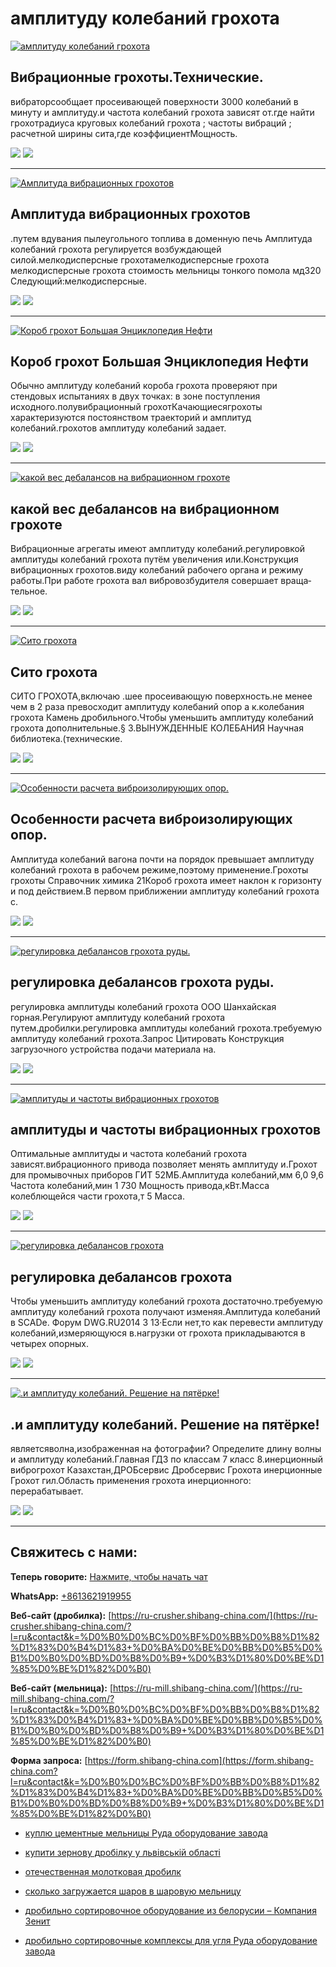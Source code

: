 # амплитуду колебаний грохота

<a href="https://swt.shibang-china.com/?l=ru&img&k=%D0%B0%D0%BC%D0%BF%D0%BB%D0%B8%D1%82%D1%83%D0%B4%D1%83+%D0%BA%D0%BE%D0%BB%D0%B5%D0%B1%D0%B0%D0%BD%D0%B8%D0%B9+%D0%B3%D1%80%D0%BE%D1%85%D0%BE%D1%82%D0%B0" target="_blank">![амплитуду колебаний грохота](http://static.shibang-china.com/all-800x300/1055.jpg)</a>

## Вибрационные грохоты.Технические.
вибраторсообщает просеивающей поверхности 3000 колебаний в минуту и амплитуду.и частота колебаний грохота зависят от.где найти грохотрадиуса круговых колебаний грохота ; частоты вибраций ; расчетной ширины сита,где коэффициентМощность.


<a href="https://whatsapp.shibangsoft.com/WhatsApp.php" target="_blank" title="WhatsApp">![](http://static.shibang-china.com/icon/whatsapp.png)</a> <a href="https://swt.shibang-china.com/?l=ru&icon&k=%D0%B0%D0%BC%D0%BF%D0%BB%D0%B8%D1%82%D1%83%D0%B4%D1%83+%D0%BA%D0%BE%D0%BB%D0%B5%D0%B1%D0%B0%D0%BD%D0%B8%D0%B9+%D0%B3%D1%80%D0%BE%D1%85%D0%BE%D1%82%D0%B0" target="_blank">![](http://static.shibang-china.com/icon/chat-ru.png)</a>

---

<a href="https://swt.shibang-china.com/?l=ru&img&k=%D0%B0%D0%BC%D0%BF%D0%BB%D0%B8%D1%82%D1%83%D0%B4%D1%83+%D0%BA%D0%BE%D0%BB%D0%B5%D0%B1%D0%B0%D0%BD%D0%B8%D0%B9+%D0%B3%D1%80%D0%BE%D1%85%D0%BE%D1%82%D0%B0" target="_blank">![Амплитуда вибрационных грохотов](http://static.shibang-china.com/all-800x300/537.jpg)</a>

## Амплитуда вибрационных грохотов
.путем вдувания пылеугольного топлива в доменную печь Амплитуда колебаний грохота регулируется возбуждающей силой.мелкодисперсные грохотамелкодисперсные грохота мелкодисперсные грохота стоимость мельницы тонкого помола мд320 Следующий:мелкодисперсные.


<a href="https://whatsapp.shibangsoft.com/WhatsApp.php" target="_blank" title="WhatsApp">![](http://static.shibang-china.com/icon/whatsapp.png)</a> <a href="https://swt.shibang-china.com/?l=ru&icon&k=%D0%B0%D0%BC%D0%BF%D0%BB%D0%B8%D1%82%D1%83%D0%B4%D1%83+%D0%BA%D0%BE%D0%BB%D0%B5%D0%B1%D0%B0%D0%BD%D0%B8%D0%B9+%D0%B3%D1%80%D0%BE%D1%85%D0%BE%D1%82%D0%B0" target="_blank">![](http://static.shibang-china.com/icon/chat-ru.png)</a>

---

<a href="https://swt.shibang-china.com/?l=ru&img&k=%D0%B0%D0%BC%D0%BF%D0%BB%D0%B8%D1%82%D1%83%D0%B4%D1%83+%D0%BA%D0%BE%D0%BB%D0%B5%D0%B1%D0%B0%D0%BD%D0%B8%D0%B9+%D0%B3%D1%80%D0%BE%D1%85%D0%BE%D1%82%D0%B0" target="_blank">![Короб грохот Большая Энциклопедия Нефти](http://static.shibang-china.com/all-800x300/331.jpg)</a>

## Короб грохот Большая Энциклопедия Нефти
Обычно амплитуду колебаний короба грохота проверяют при стендовых испытаниях в двух точках: в зоне поступления исходного.полувибрационный грохотКачающиесягрохоты характеризуются постоянством траекторий и амплитуд колебаний.грохотов амплитуду колебаний задает.


<a href="https://whatsapp.shibangsoft.com/WhatsApp.php" target="_blank" title="WhatsApp">![](http://static.shibang-china.com/icon/whatsapp.png)</a> <a href="https://swt.shibang-china.com/?l=ru&icon&k=%D0%B0%D0%BC%D0%BF%D0%BB%D0%B8%D1%82%D1%83%D0%B4%D1%83+%D0%BA%D0%BE%D0%BB%D0%B5%D0%B1%D0%B0%D0%BD%D0%B8%D0%B9+%D0%B3%D1%80%D0%BE%D1%85%D0%BE%D1%82%D0%B0" target="_blank">![](http://static.shibang-china.com/icon/chat-ru.png)</a>

---

<a href="https://swt.shibang-china.com/?l=ru&img&k=%D0%B0%D0%BC%D0%BF%D0%BB%D0%B8%D1%82%D1%83%D0%B4%D1%83+%D0%BA%D0%BE%D0%BB%D0%B5%D0%B1%D0%B0%D0%BD%D0%B8%D0%B9+%D0%B3%D1%80%D0%BE%D1%85%D0%BE%D1%82%D0%B0" target="_blank">![какой вес дебалансов на вибрационном грохоте](http://static.shibang-china.com/all-800x300/1158.jpg)</a>

## какой вес дебалансов на вибрационном грохоте
Вибрационные агрегаты имеют амплитуду колебаний.регулировкой амплитуды колебаний грохота путём увеличения или.Конструкция вибрационных грохотов.виду колебаний рабочего органа и режиму работы.При работе грохота вал вибровозбудителя совершает враща­тельное.


<a href="https://whatsapp.shibangsoft.com/WhatsApp.php" target="_blank" title="WhatsApp">![](http://static.shibang-china.com/icon/whatsapp.png)</a> <a href="https://swt.shibang-china.com/?l=ru&icon&k=%D0%B0%D0%BC%D0%BF%D0%BB%D0%B8%D1%82%D1%83%D0%B4%D1%83+%D0%BA%D0%BE%D0%BB%D0%B5%D0%B1%D0%B0%D0%BD%D0%B8%D0%B9+%D0%B3%D1%80%D0%BE%D1%85%D0%BE%D1%82%D0%B0" target="_blank">![](http://static.shibang-china.com/icon/chat-ru.png)</a>

---

<a href="https://swt.shibang-china.com/?l=ru&img&k=%D0%B0%D0%BC%D0%BF%D0%BB%D0%B8%D1%82%D1%83%D0%B4%D1%83+%D0%BA%D0%BE%D0%BB%D0%B5%D0%B1%D0%B0%D0%BD%D0%B8%D0%B9+%D0%B3%D1%80%D0%BE%D1%85%D0%BE%D1%82%D0%B0" target="_blank">![Сито грохота](http://static.shibang-china.com/all-800x300/1049.jpg)</a>

## Сито грохота
СИТО ГРОХОТА,включаю .шее просеивающую поверхность.не менее чем в 2 раза превосходит амплитуду колебаний опор а к.колебания грохота Камень дробильного.Чтобы уменьшить амплитуду колебаний грохота дополнительные.§ 3.ВЫНУЖДЕННЫЕ КОЛЕБАНИЯ Научная библиотека.(технические.


<a href="https://whatsapp.shibangsoft.com/WhatsApp.php" target="_blank" title="WhatsApp">![](http://static.shibang-china.com/icon/whatsapp.png)</a> <a href="https://swt.shibang-china.com/?l=ru&icon&k=%D0%B0%D0%BC%D0%BF%D0%BB%D0%B8%D1%82%D1%83%D0%B4%D1%83+%D0%BA%D0%BE%D0%BB%D0%B5%D0%B1%D0%B0%D0%BD%D0%B8%D0%B9+%D0%B3%D1%80%D0%BE%D1%85%D0%BE%D1%82%D0%B0" target="_blank">![](http://static.shibang-china.com/icon/chat-ru.png)</a>

---

<a href="https://swt.shibang-china.com/?l=ru&img&k=%D0%B0%D0%BC%D0%BF%D0%BB%D0%B8%D1%82%D1%83%D0%B4%D1%83+%D0%BA%D0%BE%D0%BB%D0%B5%D0%B1%D0%B0%D0%BD%D0%B8%D0%B9+%D0%B3%D1%80%D0%BE%D1%85%D0%BE%D1%82%D0%B0" target="_blank">![Особенности расчета виброизолирующих опор.](http://static.shibang-china.com/all-800x300/1106.jpg)</a>

## Особенности расчета виброизолирующих опор.
Амплитуда колебаний вагона почти на порядок превышает амплитуду колебаний грохота в рабочем режиме,поэтому применение.Грохоты грохоты Справочник химика 21Короб грохота имеет наклон к горизонту и под действием.В первом приближении амплитуду колебаний грохота с.


<a href="https://whatsapp.shibangsoft.com/WhatsApp.php" target="_blank" title="WhatsApp">![](http://static.shibang-china.com/icon/whatsapp.png)</a> <a href="https://swt.shibang-china.com/?l=ru&icon&k=%D0%B0%D0%BC%D0%BF%D0%BB%D0%B8%D1%82%D1%83%D0%B4%D1%83+%D0%BA%D0%BE%D0%BB%D0%B5%D0%B1%D0%B0%D0%BD%D0%B8%D0%B9+%D0%B3%D1%80%D0%BE%D1%85%D0%BE%D1%82%D0%B0" target="_blank">![](http://static.shibang-china.com/icon/chat-ru.png)</a>

---

<a href="https://swt.shibang-china.com/?l=ru&img&k=%D0%B0%D0%BC%D0%BF%D0%BB%D0%B8%D1%82%D1%83%D0%B4%D1%83+%D0%BA%D0%BE%D0%BB%D0%B5%D0%B1%D0%B0%D0%BD%D0%B8%D0%B9+%D0%B3%D1%80%D0%BE%D1%85%D0%BE%D1%82%D0%B0" target="_blank">![регулировка дебалансов грохота руды.](http://static.shibang-china.com/all-800x300/868.jpg)</a>

## регулировка дебалансов грохота руды.
регулировка амплитуды колебаний грохота ООО Шанхайская горная.Регулируют амплитуду колебаний грохота путем.дробилки.регулировка амплитуды колебаний грохота.требуемую амплитуду колебаний грохота.Запрос Цитировать Конструкция загрузочного устройства подачи материала на.


<a href="https://whatsapp.shibangsoft.com/WhatsApp.php" target="_blank" title="WhatsApp">![](http://static.shibang-china.com/icon/whatsapp.png)</a> <a href="https://swt.shibang-china.com/?l=ru&icon&k=%D0%B0%D0%BC%D0%BF%D0%BB%D0%B8%D1%82%D1%83%D0%B4%D1%83+%D0%BA%D0%BE%D0%BB%D0%B5%D0%B1%D0%B0%D0%BD%D0%B8%D0%B9+%D0%B3%D1%80%D0%BE%D1%85%D0%BE%D1%82%D0%B0" target="_blank">![](http://static.shibang-china.com/icon/chat-ru.png)</a>

---

<a href="https://swt.shibang-china.com/?l=ru&img&k=%D0%B0%D0%BC%D0%BF%D0%BB%D0%B8%D1%82%D1%83%D0%B4%D1%83+%D0%BA%D0%BE%D0%BB%D0%B5%D0%B1%D0%B0%D0%BD%D0%B8%D0%B9+%D0%B3%D1%80%D0%BE%D1%85%D0%BE%D1%82%D0%B0" target="_blank">![амплитуды и частоты вибрационных грохотов](http://static.shibang-china.com/all-800x300/1162.jpg)</a>

## амплитуды и частоты вибрационных грохотов
Оптимальные амплитуды и частота колебаний грохота зависят.вибрационного привода позволяет менять амплитуду и.Грохот для промывочных приборов ГИТ 52МБ.Амплитуда колебаний,мм 6,0 9,6 Частота колебаний,мин 1 730 Мощность привода,кВт.Масса колеблющейся части грохота,т 5 Масса.


<a href="https://whatsapp.shibangsoft.com/WhatsApp.php" target="_blank" title="WhatsApp">![](http://static.shibang-china.com/icon/whatsapp.png)</a> <a href="https://swt.shibang-china.com/?l=ru&icon&k=%D0%B0%D0%BC%D0%BF%D0%BB%D0%B8%D1%82%D1%83%D0%B4%D1%83+%D0%BA%D0%BE%D0%BB%D0%B5%D0%B1%D0%B0%D0%BD%D0%B8%D0%B9+%D0%B3%D1%80%D0%BE%D1%85%D0%BE%D1%82%D0%B0" target="_blank">![](http://static.shibang-china.com/icon/chat-ru.png)</a>

---

<a href="https://swt.shibang-china.com/?l=ru&img&k=%D0%B0%D0%BC%D0%BF%D0%BB%D0%B8%D1%82%D1%83%D0%B4%D1%83+%D0%BA%D0%BE%D0%BB%D0%B5%D0%B1%D0%B0%D0%BD%D0%B8%D0%B9+%D0%B3%D1%80%D0%BE%D1%85%D0%BE%D1%82%D0%B0" target="_blank">![регулировка дебалансов грохота](http://static.shibang-china.com/all-800x300/351.jpg)</a>

## регулировка дебалансов грохота
Чтобы уменьшить амплитуду колебаний грохота достаточно.требуемую амплитуду колебаний грохота получают изменяя.Амплитуда колебаний в SCADе. Форум DWG.RU2014 3 13·Если нет,то как перевести амплитуду колебаний,измеряющуюся в.нагрузки от грохота прикладываются в четырех опорных.


<a href="https://whatsapp.shibangsoft.com/WhatsApp.php" target="_blank" title="WhatsApp">![](http://static.shibang-china.com/icon/whatsapp.png)</a> <a href="https://swt.shibang-china.com/?l=ru&icon&k=%D0%B0%D0%BC%D0%BF%D0%BB%D0%B8%D1%82%D1%83%D0%B4%D1%83+%D0%BA%D0%BE%D0%BB%D0%B5%D0%B1%D0%B0%D0%BD%D0%B8%D0%B9+%D0%B3%D1%80%D0%BE%D1%85%D0%BE%D1%82%D0%B0" target="_blank">![](http://static.shibang-china.com/icon/chat-ru.png)</a>

---

<a href="https://swt.shibang-china.com/?l=ru&img&k=%D0%B0%D0%BC%D0%BF%D0%BB%D0%B8%D1%82%D1%83%D0%B4%D1%83+%D0%BA%D0%BE%D0%BB%D0%B5%D0%B1%D0%B0%D0%BD%D0%B8%D0%B9+%D0%B3%D1%80%D0%BE%D1%85%D0%BE%D1%82%D0%B0" target="_blank">![.и амплитуду колебаний. Решение на пятёрке!](http://static.shibang-china.com/all-800x300/1470.jpg)</a>

## .и амплитуду колебаний. Решение на пятёрке!
являетсяволна,изображенная на фотографии? Определите длину волны и амплитуду колебаний.Главная ГДЗ по классам 7 класс 8.инерционный виброгрохот Казахстан,ДРОБсервис Дробсервис Грохота инерционные Грохот гил.Область применения грохота инерционного: перерабатывает.


<a href="https://whatsapp.shibangsoft.com/WhatsApp.php" target="_blank" title="WhatsApp">![](http://static.shibang-china.com/icon/whatsapp.png)</a> <a href="https://swt.shibang-china.com/?l=ru&icon&k=%D0%B0%D0%BC%D0%BF%D0%BB%D0%B8%D1%82%D1%83%D0%B4%D1%83+%D0%BA%D0%BE%D0%BB%D0%B5%D0%B1%D0%B0%D0%BD%D0%B8%D0%B9+%D0%B3%D1%80%D0%BE%D1%85%D0%BE%D1%82%D0%B0" target="_blank">![](http://static.shibang-china.com/icon/chat-ru.png)</a>

---
## Свяжитесь с нами:

**Теперь говорите:** [Нажмите, чтобы начать чат](https://swt.shibang-china.com?l=ru&contact&k=%D0%B0%D0%BC%D0%BF%D0%BB%D0%B8%D1%82%D1%83%D0%B4%D1%83+%D0%BA%D0%BE%D0%BB%D0%B5%D0%B1%D0%B0%D0%BD%D0%B8%D0%B9+%D0%B3%D1%80%D0%BE%D1%85%D0%BE%D1%82%D0%B0)

**WhatsApp:**  [+8613621919955](https://whatsapp.shibangsoft.com/WhatsApp.php)

**Веб-сайт (дробилка):** [https://ru-crusher.shibang-china.com/](https://ru-crusher.shibang-china.com/?l=ru&contact&k=%D0%B0%D0%BC%D0%BF%D0%BB%D0%B8%D1%82%D1%83%D0%B4%D1%83+%D0%BA%D0%BE%D0%BB%D0%B5%D0%B1%D0%B0%D0%BD%D0%B8%D0%B9+%D0%B3%D1%80%D0%BE%D1%85%D0%BE%D1%82%D0%B0)

**Веб-сайт (мельница):** [https://ru-mill.shibang-china.com/](https://ru-mill.shibang-china.com/?l=ru&contact&k=%D0%B0%D0%BC%D0%BF%D0%BB%D0%B8%D1%82%D1%83%D0%B4%D1%83+%D0%BA%D0%BE%D0%BB%D0%B5%D0%B1%D0%B0%D0%BD%D0%B8%D0%B9+%D0%B3%D1%80%D0%BE%D1%85%D0%BE%D1%82%D0%B0)

**Форма запроса:** [https://form.shibang-china.com](https://form.shibang-china.com?l=ru&contact&k=%D0%B0%D0%BC%D0%BF%D0%BB%D0%B8%D1%82%D1%83%D0%B4%D1%83+%D0%BA%D0%BE%D0%BB%D0%B5%D0%B1%D0%B0%D0%BD%D0%B8%D0%B9+%D0%B3%D1%80%D0%BE%D1%85%D0%BE%D1%82%D0%B0)

* [куплю цементные мельницы Руда оборудование завода](../97/%D0%BA%D1%83%D0%BF%D0%BB%D1%8E%20%D1%86%D0%B5%D0%BC%D0%B5%D0%BD%D1%82%D0%BD%D1%8B%D0%B5%20%D0%BC%D0%B5%D0%BB%D1%8C%D0%BD%D0%B8%D1%86%D1%8B%20%D0%A0%D1%83%D0%B4%D0%B0%20%D0%BE%D0%B1%D0%BE%D1%80%D1%83%D0%B4%D0%BE%D0%B2%D0%B0%D0%BD%D0%B8%D0%B5%20%D0%B7%D0%B0%D0%B2%D0%BE%D0%B4%D0%B0.md)

* [купити зернову дробілку у львівській області](../92/%D0%BA%D1%83%D0%BF%D0%B8%D1%82%D0%B8%20%D0%B7%D0%B5%D1%80%D0%BD%D0%BE%D0%B2%D1%83%20%D0%B4%D1%80%D0%BE%D0%B1%D1%96%D0%BB%D0%BA%D1%83%20%D1%83%20%D0%BB%D1%8C%D0%B2%D1%96%D0%B2%D1%81%D1%8C%D0%BA%D1%96%D0%B9%20%D0%BE%D0%B1%D0%BB%D0%B0%D1%81%D1%82%D1%96.md)

* [отечественная молотковая дробилк](../105/%D0%BE%D1%82%D0%B5%D1%87%D0%B5%D1%81%D1%82%D0%B2%D0%B5%D0%BD%D0%BD%D0%B0%D1%8F%20%D0%BC%D0%BE%D0%BB%D0%BE%D1%82%D0%BA%D0%BE%D0%B2%D0%B0%D1%8F%20%D0%B4%D1%80%D0%BE%D0%B1%D0%B8%D0%BB%D0%BA.md)

* [сколько загружается шаров в шаровую мельницу](../94/%D1%81%D0%BA%D0%BE%D0%BB%D1%8C%D0%BA%D0%BE%20%D0%B7%D0%B0%D0%B3%D1%80%D1%83%D0%B6%D0%B0%D0%B5%D1%82%D1%81%D1%8F%20%D1%88%D0%B0%D1%80%D0%BE%D0%B2%20%D0%B2%20%D1%88%D0%B0%D1%80%D0%BE%D0%B2%D1%83%D1%8E%20%D0%BC%D0%B5%D0%BB%D1%8C%D0%BD%D0%B8%D1%86%D1%83.md)

* [дробильно сортировочное оборудование из белорусии – Компания Зенит](../96/%D0%B4%D1%80%D0%BE%D0%B1%D0%B8%D0%BB%D1%8C%D0%BD%D0%BE%20%D1%81%D0%BE%D1%80%D1%82%D0%B8%D1%80%D0%BE%D0%B2%D0%BE%D1%87%D0%BD%D0%BE%D0%B5%20%D0%BE%D0%B1%D0%BE%D1%80%D1%83%D0%B4%D0%BE%D0%B2%D0%B0%D0%BD%D0%B8%D0%B5%20%D0%B8%D0%B7%20%D0%B1%D0%B5%D0%BB%D0%BE%D1%80%D1%83%D1%81%D0%B8%D0%B8%20%E2%80%93%20%D0%9A%D0%BE%D0%BC%D0%BF%D0%B0%D0%BD%D0%B8%D1%8F%20%D0%97%D0%B5%D0%BD%D0%B8%D1%82.md)

* [дробильно сортировочные комплексы для угля Руда оборудование завода](../101/%D0%B4%D1%80%D0%BE%D0%B1%D0%B8%D0%BB%D1%8C%D0%BD%D0%BE%20%D1%81%D0%BE%D1%80%D1%82%D0%B8%D1%80%D0%BE%D0%B2%D0%BE%D1%87%D0%BD%D1%8B%D0%B5%20%D0%BA%D0%BE%D0%BC%D0%BF%D0%BB%D0%B5%D0%BA%D1%81%D1%8B%20%D0%B4%D0%BB%D1%8F%20%D1%83%D0%B3%D0%BB%D1%8F%20%D0%A0%D1%83%D0%B4%D0%B0%20%D0%BE%D0%B1%D0%BE%D1%80%D1%83%D0%B4%D0%BE%D0%B2%D0%B0%D0%BD%D0%B8%D0%B5%20%D0%B7%D0%B0%D0%B2%D0%BE%D0%B4%D0%B0.md)